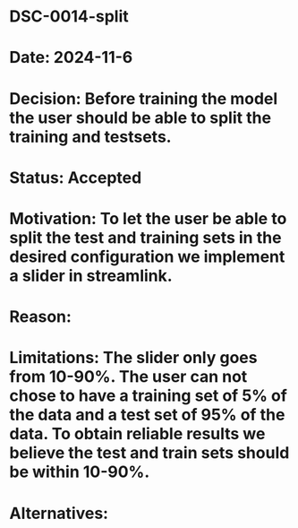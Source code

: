 # DSC-0014-split
# Date: 2024-11-6
# Decision: Before training the model the user should be able to split the training and testsets. 
# Status: Accepted
# Motivation: To let the user be able to split the test and training sets in the desired configuration we implement a slider in streamlink. 
# Reason:
# Limitations: The slider only goes from 10-90%. The user can not chose to have a training set of 5% of the data and a test set of 95% of the data. To obtain reliable results we believe the test and train sets should be within 10-90%.
# Alternatives: